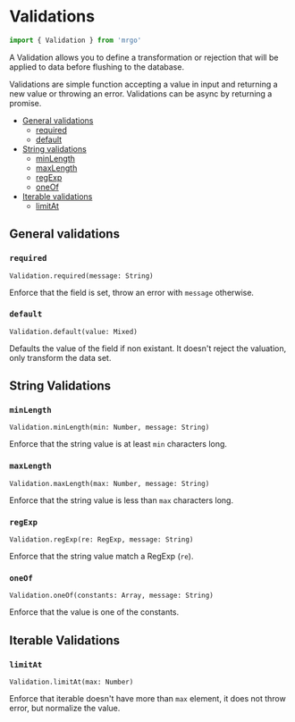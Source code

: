 # Validations

```js
import { Validation } from 'mrgo'
```

A Validation allows you to define a transformation or rejection that will be applied to data before flushing to the database.

Validations are simple function accepting a value in input and returning a new value or throwing an error. Validations can be async by returning a promise.

- [General validations](#general-validations)
    - [required](#required)
    - [default](#default)
- [String validations](#string-validations)
    - [minLength](#minlength)
    - [maxLength](#maxlength)
    - [regExp](#regexp)
    - [oneOf](#oneof)
- [Iterable validations](#iterable-validations)
    - [limitAt](#limitat)

## General validations

### `required`
`Validation.required(message: String)`

Enforce that the field is set, throw an error with `message` otherwise.

### `default`
`Validation.default(value: Mixed)`

Defaults the value of the field if non existant. It doesn't reject the valuation, only transform the data set.

## String Validations

### `minLength`
`Validation.minLength(min: Number, message: String)`

Enforce that the string value is at least `min` characters long.

### `maxLength`
`Validation.maxLength(max: Number, message: String)`

Enforce that the string value is less than `max` characters long.

### `regExp`
`Validation.regExp(re: RegExp, message: String)`

Enforce that the string value match a RegExp (`re`).

### `oneOf`
`Validation.oneOf(constants: Array, message: String)`

Enforce that the value is one of the constants.

## Iterable Validations

### `limitAt`
`Validation.limitAt(max: Number)`

Enforce that iterable doesn't have more than `max` element, it does not throw error, but normalize the value.
